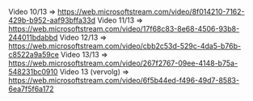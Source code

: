 Video 10/13 => https://web.microsoftstream.com/video/8f014210-7162-429b-b952-aaf93bffa33d
Video 11/13 => https://web.microsoftstream.com/video/17f68c83-8e68-4506-93b8-244011bdabbd
Video 12/13 => https://web.microsoftstream.com/video/cbb2c53d-529c-4da5-b76b-c8522a9a59ce
Video 13/13 => https://web.microsoftstream.com/video/267f2767-09ee-4148-b75a-548231bc0910
Video 13 (vervolg) => https://web.microsoftstream.com/video/6f5b44ed-f496-49d7-8583-6ea7f5f6a172